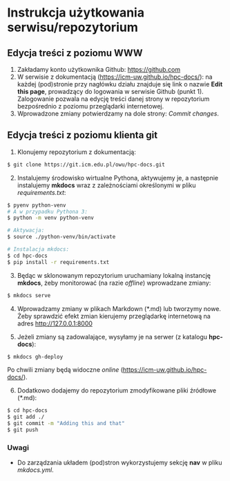 # Instrukcja użytkowania serwisu/repozytorium

## Edycja treści z poziomu WWW

   1. Zakładamy konto użytkownika Github: https://github.com
   2. W serwisie z dokumentacją (https://icm-uw.github.io/hpc-docs/): na każdej (pod)stronie przy nagłówku działu znajduje się link o nazwie **Edit this page**, prowadzący do logowania w serwisie Github (punkt 1). Zalogowanie pozwala na edycję treści danej strony w repozytorium bezpośrednio z poziomu przeglądarki internetowej.
   3. Wprowadzone zmiany potwierdzamy na dole strony: *Commit changes*.

## Edycja treści z poziomu klienta **git**

1. Klonujemy repozytorium z dokumentacją:
```sh
$ git clone https://git.icm.edu.pl/owu/hpc-docs.git
```

2. Instalujemy środowisko wirtualne Pythona, aktywujemy je, a następnie instalujemy **mkdocs** wraz z zależnościami określonymi w pliku *requirements.txt*:

```sh
$ pyenv python-venv
# A w przypadku Pythona 3:
$ python -m venv python-venv
```

```sh
# Aktywacja:
$ source ./python-venv/bin/activate
```

```sh
# Instalacja mkdocs:
$ cd hpc-docs
$ pip install -r requirements.txt
```

3. Będąc w sklonowanym repozytorium uruchamiany lokalną instancję **mkdocs**, żeby monitorować (na razie *offline*) wprowadzane zmiany:
```sh
$ mkdocs serve
```

4. Wprowadzamy zmiany w plikach Markdown (*.md) lub tworzymy nowe. Żeby sprawdzić efekt zmian kierujemy przeglądarkę internetową na adres http://127.0.0.1:8000

5. Jeżeli zmiany są zadowalające, wysyłamy je na serwer (z katalogu **hpc-docs**):
```sh
$ mkdocs gh-deploy
```

Po chwili zmiany będą widoczne *online* (https://icm-uw.github.io/hpc-docs/).

6. Dodatkowo dodajemy do repozytorium zmodyfikowane pliki źródłowe (*.md):
```sh
$ cd hpc-docs
$ git add ./
$ git commit -m "Adding this and that"
$ git push
```

### Uwagi

- Do zarządzania układem (pod)stron wykorzystujemy sekcję **nav** w pliku *mkdocs.yml*.
